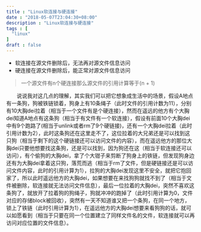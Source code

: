 ```yaml
---
title : "Linux软连接与硬连接"
date : "2018-05-07T23:04:30+08:00"
description : "Linux软连接与硬连接"
tags : [
  "linux"
]
draft : false
---
```


- 软连接在源文件删除后，无法再对源文件信息访问
- 硬连接在源文件删除后，能正常对源文件信息访问

> 一个源文件有n个硬连接那么源文件的引用计算等于(n + 1)

&emsp;&emsp;说说我对这几点的理解，其实我们可以把它想象成生活中的场景，假设A地点有一条狗，狗被铁链锁着，狗身上有10条绳子（此时文件的引用计数为11），分别有10大胸dei拉着（相当于一个文件有是个硬连接），然而在遥远的他方有个大胸dei知道A地点有这条狗（相当于有文件有一个软连接），假设有前面10个大胸dei中有9个跑路了(相当于unlink或者rm了9个硬链接)，还有一个大胸dei拉着（此时引用计数为2），此时这条狗还在这里走不了，这位拉着的大兄弟还是可以找到这只狗（相当于剩下的这个硬链接还可以访问文件的内容），而在遥远他方的那位大胸dei只要他想要找这条狗，还是可以找到，因为狗还在这（相当于软连接还可以访问），有个偷狗的大胸dei，拿了个大钳子来剪断了狗身上的铁链，但发现狗身边还有为大胸dei拿着这只狗，落荒而逃（相当于rm了文件，但是硬链接还是可以访问文件内容，此时的引用计算为1），拉狗的大胸dei发现这里不安全，就把它抱回家了，所以此时遥远他方的大胸dei，如果想要在来找狗狗就找不到了（相当于文件被删除，软连接就无法访问文件信息），最后一位拉着的大胸dei，突然不喜欢这条狗了，就放开了拉着狗的狗绳子，狗就冲冲的跑掉了（此时引用计算为0，文件对应的存储block被回收），突然有一天不知道谁又把一个条狗，在同一个地方，锁上了铁链（此时引用计算为1），在遥远他方的大胸dei想要来看狗狗的话，就可以如愿看到（相当于只要在同一个位置建立了同样文件名的文件，软连接就可以再访问对应位置的文件信息）。

